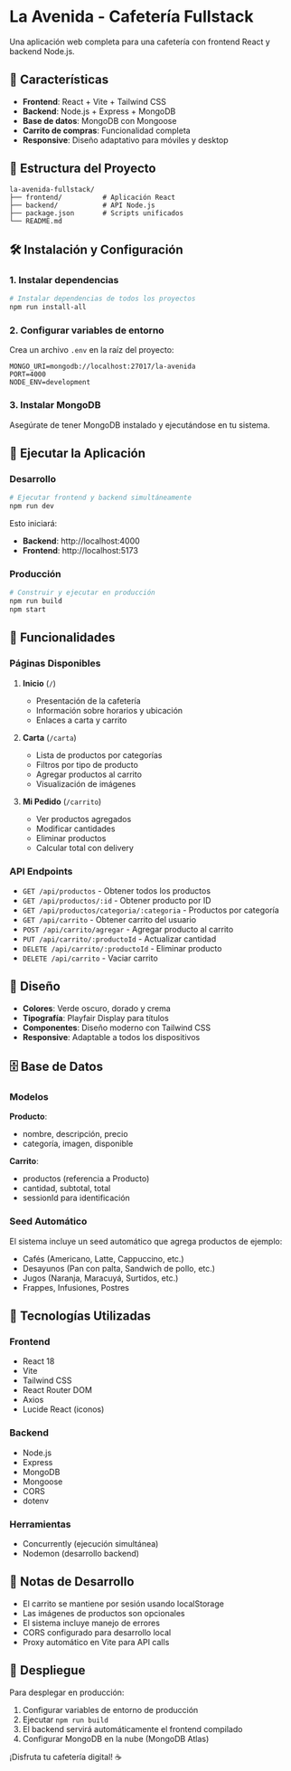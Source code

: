 # La Avenida - Cafetería Fullstack

Una aplicación web completa para una cafetería con frontend React y backend Node.js.

## 🚀 Características

- **Frontend**: React + Vite + Tailwind CSS
- **Backend**: Node.js + Express + MongoDB
- **Base de datos**: MongoDB con Mongoose
- **Carrito de compras**: Funcionalidad completa
- **Responsive**: Diseño adaptativo para móviles y desktop

## 📁 Estructura del Proyecto

```
la-avenida-fullstack/
├── frontend/          # Aplicación React
├── backend/           # API Node.js
├── package.json       # Scripts unificados
└── README.md
```

## 🛠️ Instalación y Configuración

### 1. Instalar dependencias

```bash
# Instalar dependencias de todos los proyectos
npm run install-all
```

### 2. Configurar variables de entorno

Crea un archivo `.env` en la raíz del proyecto:

```env
MONGO_URI=mongodb://localhost:27017/la-avenida
PORT=4000
NODE_ENV=development
```

### 3. Instalar MongoDB

Asegúrate de tener MongoDB instalado y ejecutándose en tu sistema.

## 🚀 Ejecutar la Aplicación

### Desarrollo

```bash
# Ejecutar frontend y backend simultáneamente
npm run dev
```

Esto iniciará:
- **Backend**: http://localhost:4000
- **Frontend**: http://localhost:5173

### Producción

```bash
# Construir y ejecutar en producción
npm run build
npm start
```

## 📱 Funcionalidades

### Páginas Disponibles

1. **Inicio** (`/`)
   - Presentación de la cafetería
   - Información sobre horarios y ubicación
   - Enlaces a carta y carrito

2. **Carta** (`/carta`)
   - Lista de productos por categorías
   - Filtros por tipo de producto
   - Agregar productos al carrito
   - Visualización de imágenes

3. **Mi Pedido** (`/carrito`)
   - Ver productos agregados
   - Modificar cantidades
   - Eliminar productos
   - Calcular total con delivery

### API Endpoints

- `GET /api/productos` - Obtener todos los productos
- `GET /api/productos/:id` - Obtener producto por ID
- `GET /api/productos/categoria/:categoria` - Productos por categoría
- `GET /api/carrito` - Obtener carrito del usuario
- `POST /api/carrito/agregar` - Agregar producto al carrito
- `PUT /api/carrito/:productoId` - Actualizar cantidad
- `DELETE /api/carrito/:productoId` - Eliminar producto
- `DELETE /api/carrito` - Vaciar carrito

## 🎨 Diseño

- **Colores**: Verde oscuro, dorado y crema
- **Tipografía**: Playfair Display para títulos
- **Componentes**: Diseño moderno con Tailwind CSS
- **Responsive**: Adaptable a todos los dispositivos

## 🗄️ Base de Datos

### Modelos

**Producto**:
- nombre, descripción, precio
- categoría, imagen, disponible

**Carrito**:
- productos (referencia a Producto)
- cantidad, subtotal, total
- sessionId para identificación

### Seed Automático

El sistema incluye un seed automático que agrega productos de ejemplo:
- Cafés (Americano, Latte, Cappuccino, etc.)
- Desayunos (Pan con palta, Sandwich de pollo, etc.)
- Jugos (Naranja, Maracuyá, Surtidos, etc.)
- Frappes, Infusiones, Postres

## 🔧 Tecnologías Utilizadas

### Frontend
- React 18
- Vite
- Tailwind CSS
- React Router DOM
- Axios
- Lucide React (iconos)

### Backend
- Node.js
- Express
- MongoDB
- Mongoose
- CORS
- dotenv

### Herramientas
- Concurrently (ejecución simultánea)
- Nodemon (desarrollo backend)

## 📝 Notas de Desarrollo

- El carrito se mantiene por sesión usando localStorage
- Las imágenes de productos son opcionales
- El sistema incluye manejo de errores
- CORS configurado para desarrollo local
- Proxy automático en Vite para API calls

## 🚀 Despliegue

Para desplegar en producción:

1. Configurar variables de entorno de producción
2. Ejecutar `npm run build`
3. El backend servirá automáticamente el frontend compilado
4. Configurar MongoDB en la nube (MongoDB Atlas)

¡Disfruta tu cafetería digital! ☕